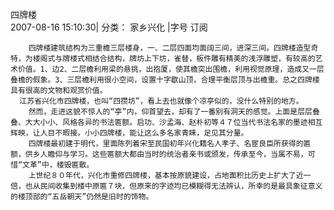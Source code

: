 四牌楼  
2007-08-16 15:10:30|  分类： 家乡兴化 |字号 订阅
    




  
        四牌楼建筑结构为三重檐三层楼身，一、二层四面均面阔三间，进深三间。四牌楼造型奇特，为楼阁式与牌楼式相结合结构，牌坊上下坊，雀替，板件雕有精美的浅浮雕塑，有较高的艺术价值。1、边2、二层檐利用梁的悬挑，出抱厦，使其檐突出围檐，利用视觉原理，造成又一层叠檐的假象。3、三层檐利用很小空间，设置十字歇山顶，合理平衡层顶与出檐重。总之四牌楼具有很高的文物和观赏价值。
      江苏省兴化市四牌楼，也叫“四攒坊”，看上去也就像个凉亭似的，没什么特别的地方。
        然而，走进这貌不惊人的“亭”内，仰首望去，却有了一番别有洞天的感觉。上面是层层叠叠、大大小小、风格各异的书法匾额。启功、沙孟海、赵朴初等４７位当代书法名家的墨迹相互辉映，让人目不暇接。小小四牌楼，能让这么多名家青睐，足见其分量。
        四牌楼最初建于明代，里面陈列着宋至民国初年兴化籍名人孝子、名宦良臣所获得的匾额，供乡人瞻仰与学习。这些匾额大都由当时的统治者亲书或颁发，传承至今，当属不易，可惜“文革”中，楼毁匾散。
        上世纪８０年代，兴化市重修四牌楼，基本按原貌建设，占地面积比历史上扩大了近一倍，也从民间收集到楼中原匾７块，但原来的字迹均已模糊得无法辨认，所幸的是最具象征意义的楼顶部的“五岳朝天”仍然是旧时的饰物。